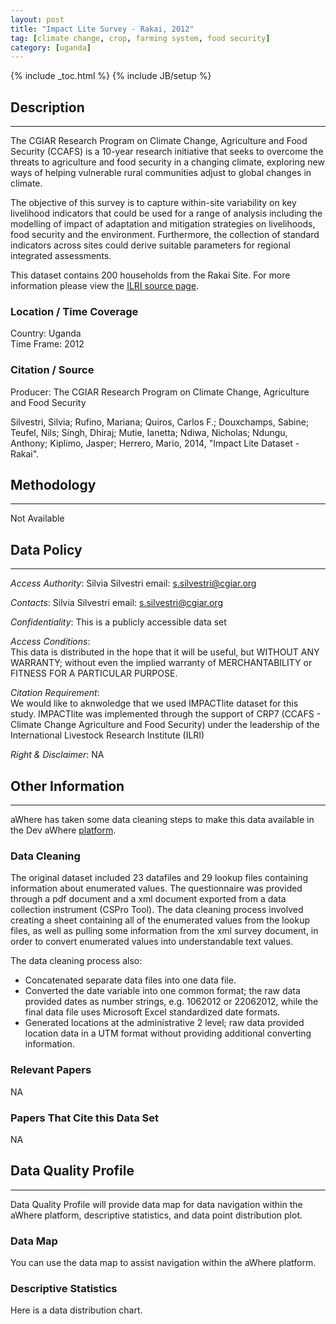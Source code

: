 ```yaml
---
layout: post
title: "Impact Lite Survey - Rakai, 2012"
tag: [climate change, crop, farming system, food security]
category: [uganda]
---
```


{% include _toc.html %}
{% include JB/setup %}


## Description
---
The CGIAR Research Program on Climate Change, Agriculture and Food Security (CCAFS) is a 10-year research initiative that seeks to overcome the threats to agriculture and food security in a changing climate, exploring new ways of helping vulnerable rural communities adjust to global changes in climate.

The objective of this survey is to capture within-site variability on key livelihood indicators that could be used for a range of analysis including the modelling of impact of adaptation and mitigation strategies on livelihoods, food security and the environment. Furthermore, the collection of standard indicators across sites could derive suitable parameters for regional integrated assessments. 

This dataset contains 200 households from the Rakai Site. For more information please view the [ILRI source page](1).

### Location / Time Coverage
Country: Uganda  
Time Frame: 2012

### Citation / Source
Producer: The CGIAR Research Program on Climate Change, Agriculture and Food Security  

Silvestri, Silvia; Rufino, Mariana; Quiros, Carlos F.; Douxchamps, Sabine; Teufel, Nils; Singh, Dhiraj; Mutie, Ianetta; Ndiwa, Nicholas; Ndungu, Anthony; Kiplimo, Jasper; Herrero, Mario, 2014, "Impact Lite Dataset - Rakai".

## Methodology
----
Not Available

## Data Policy
----
*Access Authority*: 
Silvia Silvestri
email: s.silvestri@cgiar.org

*Contacts*:
Silvia Silvestri
email: s.silvestri@cgiar.org

*Confidentiality*: 
This is a publicly accessible data set 

*Access Conditions*:  
This data is distributed in the hope that it will be useful, but WITHOUT ANY WARRANTY; without even the implied warranty of MERCHANTABILITY or FITNESS FOR A PARTICULAR PURPOSE. 

*Citation Requirement*:  
We would like to aknwoledge that we used IMPACTlite dataset for this study. IMPACTlite was implemented through the support of CRP7 (CCAFS - Climate Change Agriculture and Food Security) under the leadership of the International Livestock Research Institute (ILRI)

*Right & Disclaimer*: 
NA

## Other Information
----
aWhere has taken some data cleaning steps to make this data available in the  Dev aWhere [platform](2). 

### Data Cleaning
The original dataset included 23 datafiles and 29 lookup files containing information about enumerated values. The questionnaire was provided through a pdf document and a xml document exported from a data collection instrument (CSPro Tool). The data cleaning process involved creating a sheet containing all of the enumerated values from the lookup files, as well as pulling some information from the xml survey document, in order to convert enumerated values into understandable text values. 

The data cleaning process also:

- Concatenated separate data files into one data file.  
- Converted the date variable into one common format; the raw data provided dates as number strings, e.g. 1062012 or 22062012, while the final data file uses Microsoft Excel standardized date formats.  
- Generated locations at the administrative 2 level; raw data provided location data in a UTM format without providing additional converting information. 

### Relevant Papers
NA

### Papers That Cite this Data Set
NA

## Data Quality Profile
----
Data Quality Profile will provide data map for data navigation within the aWhere platform, descriptive statistics, and data point distribution plot. 

### Data Map
You can use the data map to assist navigation within the aWhere platform. 
<script src="https://gist.github.com/immovable-ladder/f61700442df82546604f.js"></script>

### Descriptive Statistics
Here is a data distribution chart. 
<script src="https://gist.github.com/immovable-ladder/3a11208d34daac2e65c6.js"></script>


[1]: http://data.ilri.org/portal/dataset/implite-rakai "Impact Lite Hoima"
[2]: http://apps.awhere.com/ "Dev aWhere"
